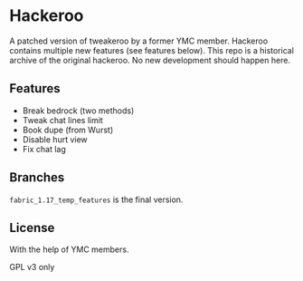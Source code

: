 # Hackeroo

A patched version of tweakeroo by a former YMC member. Hackeroo contains multiple new features (see features below). This repo is a historical archive of the original hackeroo. No new development should happen here.

## Features

* Break bedrock (two methods)
* Tweak chat lines limit
* Book dupe (from Wurst)
* Disable hurt view
* Fix chat lag

## Branches

`fabric_1.17_temp_features` is the final version.

## License

With the help of YMC members.

GPL v3 only
